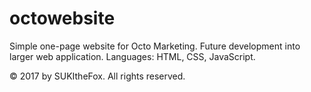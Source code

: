 # octowebsite

Simple one-page website for Octo Marketing. Future development into larger web application.
Languages: HTML, CSS, JavaScript.

© 2017 by SUKItheFox. All rights reserved.
